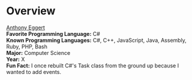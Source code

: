 
# Overview

<ins>Anthony Eggert</ins><br>
**Favorite Programming Language:** C#<br>
**Known Programming Languages:** C#, C++, JavaScript, Java, Assembly, Ruby, PHP, Bash<br>
**Major:** Computer Science<br>
**Year:** X<br>
**Fun Fact:** I once rebuilt C#'s Task class from the ground up because I wanted to add events.
